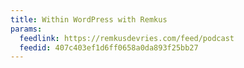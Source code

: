 ```yaml
---
title: Within WordPress with Remkus
params:
  feedlink: https://remkusdevries.com/feed/podcast
  feedid: 407c403ef1d6ff0658a0da893f25bb27
---
```

